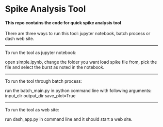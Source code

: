 # Spike Analysis Tool

#### This repo contains the code for quick spike analysis tool 

There are three ways to run this tool: jupyter notebook, batch process or dash web site.

___
To run the tool as jupyter notebook:

open simple.ipynb, change the folder you want load spike file from, pick the file and select the burst as noted in the notebook.

___
To run the tool through batch process:

run the batch_main.py in python command line with following arguments:
    input_dir 
    output_dir 
    save_plot=True 
    
___
To run the tool as web site:

run dash_app.py in command line and it should start a web site.
